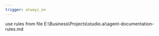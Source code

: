 ```yaml
---
trigger: always_on
---
```


use rules from file E:\Business\Projects\studio\.ai\agent-documentation-rules.md